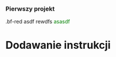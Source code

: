 ### Pierwszy projekt
.bf-red asdf
<span id="id">rewdfs</span>
<font color="green"> asasdf </font>
# Dodawanie instrukcji

